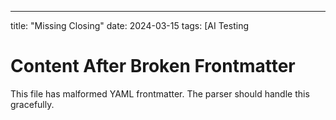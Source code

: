 ---
title: "Missing Closing"
date: 2024-03-15
tags: [AI Testing

# Content After Broken Frontmatter

This file has malformed YAML frontmatter. The parser should handle this gracefully.
